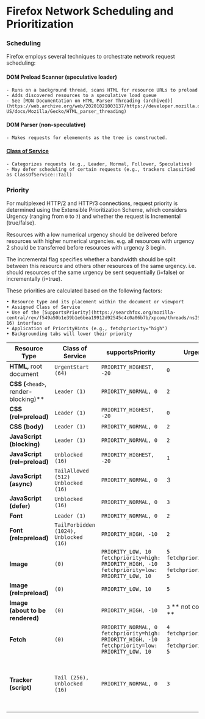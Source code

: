 # Firefox Network Scheduling and Prioritization

### Scheduling
Firefox employs several techniques to orchestrate network request scheduling:

#### DOM Preload Scanner (speculative loader)
    - Runs on a background thread, scans HTML for resource URLs to preload
    - Adds discovered resources to a speculative load queue
    - See [MDN Documentation on HTML Parser Threading (archived)](https://web.archive.org/web/20201021003137/https://developer.mozilla.org/en-US/docs/Mozilla/Gecko/HTML_parser_threading)

#### DOM Parser (non-speculative)
    - Makes requests for elemements as the tree is constructed.

#### [Class of Service](https://searchfox.org/mozilla-central/rev/f549a50b1e39b1e6bea19912d92545c4c0a06b7b/netwerk/base/nsIClassOfService.idl#7-15)
    - Categorizes requests (e.g., Leader, Normal, Follower, Speculative)
    - May defer scheduling of certain requests (e.g., trackers classified as ClassOfService::Tail)
    
### Priority
For multiplexed HTTP/2 and HTTP/3 connections, request priority is determined using the Extensible Prioritization Scheme, which considers Urgency (ranging from `0` to `7`) and whether the request is Incremental (true/false).

Resources with a low numerical urgency should be delivered before resources with higher numerical urgencies. e.g. all resources with urgency 2 should be transferred before resources with urgency 3 begin. 

The incremental flag specifies whether a bandwidth should be split between this resource and others other resources of the same urgency. i.e. should resources of the same urgency be sent sequentially (i=false) or incrementally (i=true).

 These priorities are calculated based on the following factors:

    • Resource type and its placement within the document or viewport
    • Assigned Class of Service
    • Use of the [SupportsPriority](https://searchfox.org/mozilla-central/rev/f549a50b1e39b1e6bea19912d92545c4c0a06b7b/xpcom/threads/nsISupportsPriority.idl#8-16) interface
    • Application of PriorityHints (e.g., fetchpriority="high")
    • Backgrounding tabs will lower their priority



| Resource Type                                    | Class of Service | supportsPriority | Urgency | Incremental | Notes                               |
| ------------------------------------------------ | ---------------- | ---------------- | ------- | ----------- | ----------------------------------- |
| **HTML,** root document                          | `UrgentStart (64)` | `PRIORITY_HIGHEST, -20` | `0`     | `true`        |                                     |
| **CSS (**`<head>`, render-blocking)\*\*          | `Leader (1)`       | `PRIORITY_NORMAL, 0`  |   `2`    | `false`     |                                     |
| **CSS (rel=preload)**                            | `Leader (1)`       | `PRIORITY_HIGHEST, -20` | `0` | `false`         |                                   |
| **CSS (body)**                                   | `Leader (1)`       | `PRIORITY_NORMAL, 0`  |   `2`    | `false`         |                                   |
| **JavaScript (blocking)**                        | `Leader (1)`       | `PRIORITY_NORMAL, 0` |  `2`  | `false`     |                                     |
| **JavaScript (rel=preload)**                     | `Unblocked (16)`   | `PRIORITY_HIGHEST, -20` | `1`  |`false`          |                                  |
| **JavaScript (async)**                           | `TailAllowed (512) Unblocked (16)` | `PRIORITY_NORMAL, 0` | 3 |  `false`     |                                     |
| **JavaScript (defer)**                           | `Unblocked (16)` | `PRIORITY_NORMAL, 0` | `3` | `false`     |     |
| **Font**                                         | `Leader (1)` |  `PRIORITY_NORMAL, 0` | `2`     |  `false`   |     |
| **Font (rel=preload)**                           | `TailForbidden (1024),  Unblocked (16)` |`PRIORITY_HIGH, -10` |  `2`| `false`     |                                   |
| **Image**                                        | `(0)`            |  `PRIORITY_LOW, 10`<br>`fetchpriority=high: PRIORITY_HIGH, -10` <br>`fetchpriority=low: PRIORITY_LOW, 10`        |`5`<br>`fetchpriority=high: 3`<br>`fetchpriority=low: 5`| `true`      |  |
| **Image (rel=preload)**                          |     `(0)`         |  `PRIORITY_LOW, 10`     | `5`  | `true`     |                                     |
| **Image (about to be rendered)**                             |    `(0)`           |   `PRIORITY_HIGH, -10`      |  `3` ** not confirmed **    | `true`     | See:  image_layout_network_priority |
| **Fetch**                                        |    `(0)`         |  `PRIORITY_NORMAL, 0`<br>`fetchpriority=high: PRIORITY_HIGH, -10` <br>`fetchpriority=low: PRIORITY_LOW, 10`| `4`<br>`fetchpriority=high: 3`<br>`fetchpriority=low: 5`   | `false`     |                                     |
| **Tracker (script)**                                         | `Tail (256), Unblocked (16)`     | `PRIORITY_NORMAL, 0`   |  `3`  |  Request is tailed, i.e. deferred by a constant * number of pending requests |

